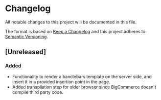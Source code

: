 # Changelog
All notable changes to this project will be documented in this file.

The format is based on [Keep a Changelog](http://keepachangelog.com/en/1.0.0/)
and this project adheres to [Semantic Versioning](http://semver.org/spec/v2.0.0.html).

## [Unreleased]
### Added
 - Functionality to render a handlebars template on the server side, and insert it in a provided insertion point in the page.
 - Added transpilation step for older browser since BigCommerce doesn't compile third party code.
